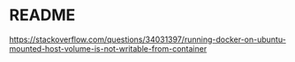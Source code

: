 # README

https://stackoverflow.com/questions/34031397/running-docker-on-ubuntu-mounted-host-volume-is-not-writable-from-container